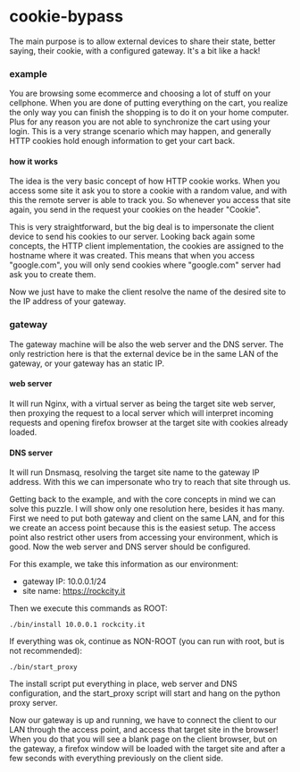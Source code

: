 # cookie-bypass
The main purpose is to allow external devices to share their state, better saying,
their cookie, with a configured gateway. It's a bit like a hack!

### example
You are browsing some ecommerce and choosing a lot of stuff on your cellphone.
When you are done of putting everything on the cart, you realize the only way
you can finish the shopping is to do it on your home computer. Plus for any
reason you are not able to synchronize the cart using your login. This is a very
strange scenario which may happen, and generally HTTP cookies hold enough
information to get your cart back.
#### how it works
The idea is the very basic concept of how HTTP cookie works. When you access some
site it ask you to store a cookie with a random value, and with this the remote
server is able to track you. So whenever you access that site again, you send
in the request your cookies on the header "Cookie".

This is very straightforward, but the big deal is to impersonate the client device
to send his cookies to our server. Looking back again some concepts, the HTTP
client implementation, the cookies are assigned to the hostname where it was
created. This means that when you access "google.com", you will only send cookies
where "google.com" server had ask you to create them.

Now we just have to make the client resolve the name of the desired site to the
IP address of your gateway.

### gateway
The gateway machine will be also the web server and the DNS server. The only
restriction here is that the external device be in the same LAN of the gateway,
or your gateway has an static IP.

#### web server
It will run Nginx, with a virtual server as being the target site web server,
then proxying the request to a local server which will interpret incoming requests
and opening firefox browser at the target site with cookies already loaded.

#### DNS server
It will run Dnsmasq, resolving the target site name to the gateway IP address.
With this we can impersonate who try to reach that site through us.

Getting back to the example, and with the core concepts in mind we can solve this
puzzle. I will show only one resolution here, besides it has many.
First we need to put both gateway and client on the same LAN, and for this we
create an access point because this is the easiest setup. The access point also
restrict other users from accessing your environment, which is good. Now the
web server and DNS server should be configured.

For this example, we take this information as our environment:
- gateway IP: 10.0.0.1/24
- site name: https://rockcity.it

Then we execute this commands as ROOT:
```shell
./bin/install 10.0.0.1 rockcity.it
```

If everything was ok, continue as NON-ROOT (you can run with root, but is not recommended):
```shell
./bin/start_proxy
```

The install script put everything in place, web server and DNS configuration,
and the start_proxy script will start and hang on the python proxy server.

Now our gateway is up and running, we have to connect the client to our LAN through
the access point, and access that target site in the browser! When you do that
you will see a blank page on the client browser, but on the gateway, a firefox
window will be loaded with the target site and after a few seconds with everything
previously on the client side.  

